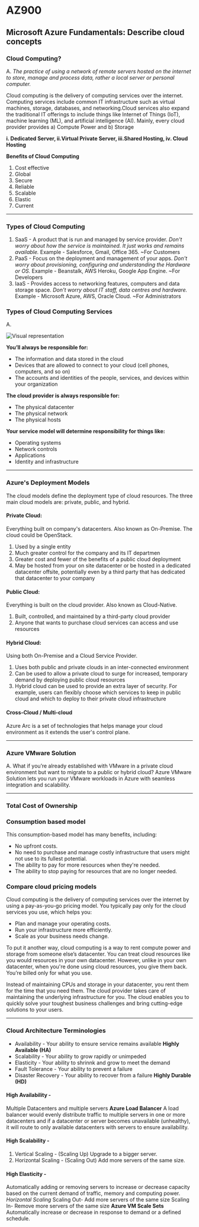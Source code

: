 # AZ900

## Microsoft Azure Fundamentals: Describe cloud concepts

### Cloud Computing?
A.  _The practice of using a network of remote servers hosted on the internet to store, manage and process data, rather a local server or personal computer._

Cloud computing is the delivery of computing services over the internet. Computing services include common IT infrastructure such as virtual machines, storage, databases, and networking.Cloud services also expand the traditional IT offerings to include things like Internet of Things (IoT), machine learning (ML), and artificial intelligence (AI).
            Mainly, every cloud provider provides a) Compute Power and b) Storage

**i. Dedicated Server, ii.Virtual Private Server, iii.Shared Hosting, iv. Cloud Hosting**

**Benefits of Cloud Computing**
1. Cost effective
2. Global
3. Secure
4. Reliable
5. Scalable
6. Elastic
7. Current

<hr>

### Types of Cloud Computing
1. SaaS - A product that is run and managed by service provider.  _Don't worry about how the service is maintained. It just works and remains available._
        Example - Salesforce, Gmail, Office 365. ~For Customers
2. PaaS - Focus on the deployment and management of your apps. _Don't worry about provisioning, configuring and understanding the Hardware or OS._
          Example - Beanstalk, AWS Heroku, Google App Engine. ~For Developers
3. IaaS - Provides access to networking features, computers and data storage space.  _Don't worry about IT staff, data centres and hardware._
          Example - Microsoft Azure, AWS, Oracle Cloud. ~For Administrators

### Types of Cloud Computing Services
A.

<img src="https://learn.microsoft.com/en-us/training/wwl-azure/describe-cloud-compute/media/shared-responsibility-b3829bfe.svg" alt="Visual representation">

**You’ll always be responsible for:**
<ul>
<li>The information and data stored in the cloud</li>
<li>Devices that are allowed to connect to your cloud (cell phones, computers, and so on)</li>
<li>The accounts and identities of the people, services, and devices within your organization</li>
</ul>

**The cloud provider is always responsible for:**
<ul>
<li>The physical datacenter</li>
<li>The physical network</li>
<li>The physical hosts</li>
</ul>

**Your service model will determine responsibility for things like:**
<ul>
<li>Operating systems</li>
<li>Network controls</li>
<li>Applications</li>
<li>Identity and infrastructure</li>
</ul>

<hr>

### Azure's Deployment Models
The cloud models define the deployment type of cloud resources. The three main cloud models are: private, public, and hybrid.

#### Private Cloud: 
Everything built on company's datacenters. Also known as On-Premise. The cloud could be OpenStack.
  1. Used by a single entity
  2. Much greater control for the company and its IT departmen
  3. Greater cost and fewer of the benefits of a public cloud deployment
  4. May be hosted from your on site datacenter or  be hosted in a dedicated datacenter offsite,
               potentially even by a third party that has dedicated that datacenter to your company

#### Public Cloud: 
Everything is built on the cloud provider. Also known as Cloud-Native. 
  1. Built, controlled, and maintained by a third-party cloud provider
  2. Anyone that wants to purchase cloud services can access and use resources
              
#### Hybrid Cloud: 
Using both On-Premise and a Cloud Service Provider. 
  1. Uses both public and private clouds in an inter-connected environment
  2. Can be used to allow a private cloud to surge for increased, temporary demand by deploying public cloud resources
  3. Hybrid cloud can be used to provide an extra layer of security.
        For example, users can flexibly choose which services to keep in public cloud and which to deploy to their private 
              cloud infrastructure
             
#### Cross-Cloud / Multi-cloud
Azure Arc is a set of technologies that helps manage your cloud environment as it extends the user's control plane.

<hr>

### Azure VMware Solution
A. What if you’re already established with VMware in a private cloud environment but want to migrate to a public or hybrid cloud? Azure VMware Solution lets you run your VMware workloads in Azure with seamless integration and scalability.

<hr>

### Total Cost of Ownership


### Consumption based model
This consumption-based model has many benefits, including:

* No upfront costs.
* No need to purchase and manage costly infrastructure that users might not use to its fullest potential.
* The ability to pay for more resources when they're needed.
* The ability to stop paying for resources that are no longer needed.

### Compare cloud pricing models
Cloud computing is the delivery of computing services over the internet by using a pay-as-you-go pricing model. You typically pay only for the cloud services you use, which helps you:
* Plan and manage your operating costs.
* Run your infrastructure more efficiently.
* Scale as your business needs change.

To put it another way, cloud computing is a way to rent compute power and storage from someone else’s datacenter. You can treat cloud resources like you would resources in your own datacenter. However, unlike in your own datacenter, when you're done using cloud resources, you give them back. You’re billed only for what you use.

Instead of maintaining CPUs and storage in your datacenter, you rent them for the time that you need them. The cloud provider takes care of maintaining the underlying infrastructure for you. The cloud enables you to quickly solve your toughest business challenges and bring cutting-edge solutions to your users.

<hr>

### Cloud Architecture Terminologies
* Availability - Your ability to ensure service remains available **Highly Available (HA)**
* Scalability - Your ability to grow rapidly or unimpeded
* Elasticity - Your ability to shrinnk and grow to meet the demand
* Fault Tolerance - Your ability to prevent a failure
* Disaster Recovery - Your ability to recover from a failure **Highly Durable (HD)**

#### High Availability -
Multiple Datacenters and multiple servers
**Azure Load Balancer**
A load balancer would evenly distribute traffic to multiple servers in one or more datacenters and if a datacenter or server becomes unavailable (unhealthy), it will route to only available datacenters with servers to ensure availability.

#### High Scalability -
1. Vertical Scaling - (Scaling Up) Upgrade to a bigger server.
2. Horizontal Scaling - (Scaling Out) Add more servers of the same size.

#### High Elasticity -
Automatically adding or removing servers to increase or decrease capacity based on the current demand of traffic, memory and computing power.
_Horizontal Scaling_  Scaling Out- Add more servers of the same size
                      Scaling In- Remove more servers of the same size
**Azure VM Scale Sets** 
Automatically increase or decrease in response to demand or a defined schedule.

